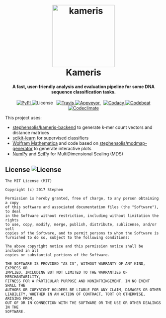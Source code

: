 <h1 align="center">
    <br>
    <img src="https://raw.githubusercontent.com/stephensolis/kameris/master/logo/logo.png" alt="kameris" width="200">
    <br>
    Kameris
    <br>
</h1>

<h4 align="center">A fast, user-friendly analysis and evaluation pipeline for some DNA sequence classification tasks.</h4>

<p align="center">
    <a href="https://pypi.python.org/pypi/kameris">
        <img src="https://badge.fury.io/py/kameris.svg" alt="PyPI">
    </a>
    <img src="http://img.shields.io/:license-mit-blue.svg" alt="License">
    &nbsp;
    <a href="https://travis-ci.org/stephensolis/kameris">
        <img src="https://travis-ci.org/stephensolis/kameris.svg?branch=master" alt="Travis">
    </a>
    <a href="https://ci.appveyor.com/project/stephensolis/kameris">
        <img src="https://ci.appveyor.com/api/projects/status/v22hru9wvvdhsv8q?svg=true" alt="Appveyor">
    </a>
    &nbsp;
    <a href="https://www.codacy.com/app/stephensolis/kameris">
        <img src="https://api.codacy.com/project/badge/Grade/2286db6fde1d4b729127f820d7896cd0" alt="Codacy">
    </a>
    <a href="https://codebeat.co/projects/github-com-stephensolis-kameris-master">
        <img src="https://codebeat.co/badges/5826ce1f-ba26-4cd4-a641-d33845023d79" alt="Codebeat">
    </a>
    <a href="https://codeclimate.com/github/stephensolis/kameris/maintainability">
        <img src="https://api.codeclimate.com/v1/badges/0ea51d670aba5f65c707/maintainability" alt="Codeclimate">
    </a>
</p>

This project uses:

- [stephensolis/kameris-backend](https://github.com/stephensolis/kameris-backend) to generate k-mer count vectors and distance matrices
- [scikit-learn](http://scikit-learn.org/) for supervised classifiers
- [Wolfram Mathematica](https://www.wolfram.com/mathematica/) and code based on [stephensolis/modmap-generator](https://github.com/stephensolis/modmap-generator) to generate interactive plots
- [NumPy](http://www.numpy.org/) and [SciPy](https://www.scipy.org/) for MultiDimensional Scaling (MDS)

## License ![License](http://img.shields.io/:license-mit-blue.svg)

    The MIT License (MIT)

    Copyright (c) 2017 Stephen

    Permission is hereby granted, free of charge, to any person obtaining a copy
    of this software and associated documentation files (the "Software"), to deal
    in the Software without restriction, including without limitation the rights
    to use, copy, modify, merge, publish, distribute, sublicense, and/or sell
    copies of the Software, and to permit persons to whom the Software is
    furnished to do so, subject to the following conditions:

    The above copyright notice and this permission notice shall be included in all
    copies or substantial portions of the Software.

    THE SOFTWARE IS PROVIDED "AS IS", WITHOUT WARRANTY OF ANY KIND, EXPRESS OR
    IMPLIED, INCLUDING BUT NOT LIMITED TO THE WARRANTIES OF MERCHANTABILITY,
    FITNESS FOR A PARTICULAR PURPOSE AND NONINFRINGEMENT. IN NO EVENT SHALL THE
    AUTHORS OR COPYRIGHT HOLDERS BE LIABLE FOR ANY CLAIM, DAMAGES OR OTHER
    LIABILITY, WHETHER IN AN ACTION OF CONTRACT, TORT OR OTHERWISE, ARISING FROM,
    OUT OF OR IN CONNECTION WITH THE SOFTWARE OR THE USE OR OTHER DEALINGS IN THE
    SOFTWARE.
